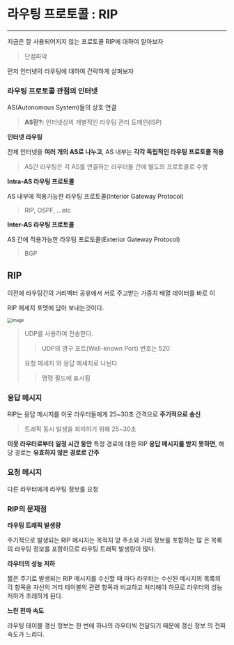 # 라우팅 프로토콜 : RIP

---

지금은 잘 사용되어지지 않는 프로토콜 RIP에 대하여 알아보자

> 단점파악



먼저 인터넷의 라우팅에 대하여 간략하게 살펴보자



### 라우팅 프로토콜 관점의 인터넷

AS(Autonomous System)들의 상호 연결

> **AS란?:** 인터넷상의 개별적인 라우팅 관리 도메인(ISP)



**인터넷 라우팅**

전체 인터넷을 **여러 개의 AS로 나누고**, AS 내부는 **각각 독립적인 라우팅 프로토콜 적용**

> AS간 라우팅은 각 AS를 연결하는 라우터들 간에 별도의 프로토콜로 수행



**Intra-AS 라우팅 프로토콜**

AS 내부에 적용가능한 라우팅 프로토콜(Interior Gateway Protocol)

> RIP, OSPF, …etc

**Inter-AS 라우팅 프로토콜**

AS 간에 적용가능한 라우팅 프로토콜(Exterior Gateway Protocol)

> BGP



## RIP

이전에 라우팅간의 거리벡터 공유에서 서로 주고받는 가중치 배열 데이터를 바로 이 

RIP 메세지 포멧에 담아 보내는것이다.

<img src="https://user-images.githubusercontent.com/68331041/144020637-8d0776bd-0a93-4fe0-a5e4-0ebb19829b22.png" alt="image" style="zoom: 67%;" />

> UDP를 사용하여 전송한다.
>
> > UDP의 영구 포트(Well-known Port) 번호는 520
>
> 요청 메세지 와 응답 메세지로 나뉜다
>
> > 명령 필드에 표시됨

### 응답 메시지

RIP는 응답 메시지를 이웃 라우터들에게 25~30초 간격으로 **주기적으로 송신**

> 트래픽 동시 발생을 회피하기 위해 25~30초

**이웃 라우터로부터** **일정 시간 동안** 특정 경로에 대한 RIP **응답 메시지를 받지 못하면**, 해당 경로는 **유효하지 않은 경로로 간주**



### 요청 메시지

다른 라우터에게 라우팅 정보를 요청



### RIP의 문제점

**라우팅 트래픽 발생량**

주기적으로 발생되는 RIP 메시지는 목적지 망 주소와 거리 정보를 포함하는 많
은 목록의 라우팅 정보를 포함하므로 라우팅 트래픽 발생량이 많다.

**라우터의 성능 저하**

짧은 주기로 발생되는 RIP 메시지를 수신할 때 마다 라우터는 수신된 메시지의
목록의 각 항목을 자신의 거리 테이블의 관련 항목과 비교하고 처리해야 하므로
라우터의 성능 저하가 초래하게 된다. 

**느린 전파 속도**

라우팅 테이블 갱신 정보는 한 번에 하나의 라우터씩 전달되기 때문에 갱신 정보
의 전파 속도가 느리다.